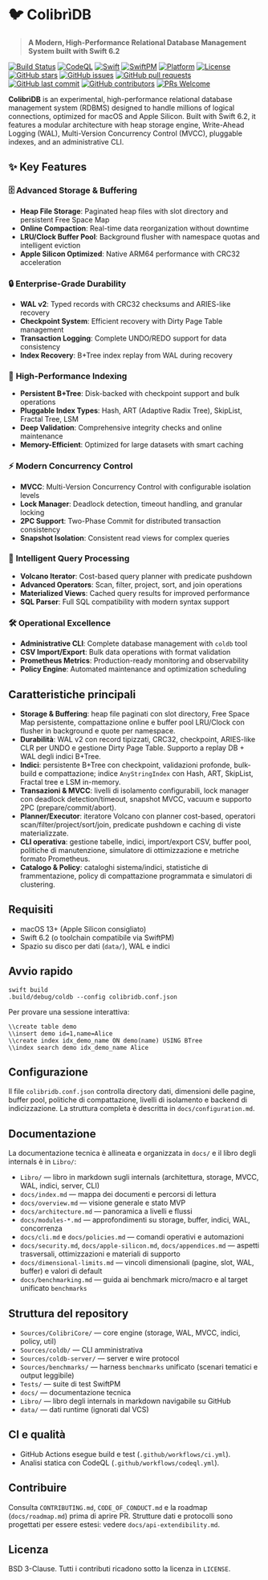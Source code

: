 # 🐦 ColibrìDB

> **A Modern, High-Performance Relational Database Management System built with Swift 6.2**

[![Build Status](https://img.shields.io/github/actions/workflow/status/gpicchiarelli/Colibrì-DB/ci.yml?branch=main&style=for-the-badge)](https://github.com/gpicchiarelli/Colibrì-DB/actions/workflows/ci.yml)
[![CodeQL](https://img.shields.io/github/actions/workflow/status/gpicchiarelli/Colibrì-DB/codeql.yml?label=CodeQL&branch=main&style=for-the-badge)](https://github.com/gpicchiarelli/Colibrì-DB/actions/workflows/codeql.yml)
[![Swift](https://img.shields.io/badge/Swift-6.2-orange?style=for-the-badge&logo=swift)](https://swift.org)
[![SwiftPM](https://img.shields.io/badge/SwiftPM-Compatible-brightgreen?style=for-the-badge)](https://swift.org/package-manager/)
[![Platform](https://img.shields.io/badge/Platform-macOS%2013%2B-lightgrey?style=for-the-badge&logo=apple)](https://www.apple.com/macos/)
[![License](https://img.shields.io/badge/License-BSD%203--Clause-blue?style=for-the-badge)](https://opensource.org/licenses/BSD-3-Clause)
[![GitHub stars](https://img.shields.io/github/stars/gpicchiarelli/Colibrì-DB?style=for-the-badge&logo=github)](https://github.com/gpicchiarelli/Colibrì-DB/stargazers)
[![GitHub issues](https://img.shields.io/github/issues/gpicchiarelli/Colibrì-DB?style=for-the-badge&logo=github)](https://github.com/gpicchiarelli/Colibrì-DB/issues)
[![GitHub pull requests](https://img.shields.io/github/issues-pr/gpicchiarelli/Colibrì-DB?style=for-the-badge&logo=github)](https://github.com/gpicchiarelli/Colibrì-DB/pulls)
[![GitHub last commit](https://img.shields.io/github/last-commit/gpicchiarelli/Colibrì-DB?style=for-the-badge&logo=github)](https://github.com/gpicchiarelli/Colibrì-DB/commits/main)
[![GitHub contributors](https://img.shields.io/github/contributors/gpicchiarelli/Colibrì-DB?style=for-the-badge&logo=github)](https://github.com/gpicchiarelli/Colibrì-DB/graphs/contributors)
[![PRs Welcome](https://img.shields.io/badge/PRs-welcome-brightgreen?style=for-the-badge)](https://github.com/gpicchiarelli/Colibrì-DB/pulls)

**ColibrìDB** is an experimental, high-performance relational database management system (RDBMS) designed to handle millions of logical connections, optimized for macOS and Apple Silicon. Built with Swift 6.2, it features a modular architecture with heap storage engine, Write-Ahead Logging (WAL), Multi-Version Concurrency Control (MVCC), pluggable indexes, and an administrative CLI.

## ✨ Key Features

### 🗄️ **Advanced Storage & Buffering**
- **Heap File Storage**: Paginated heap files with slot directory and persistent Free Space Map
- **Online Compaction**: Real-time data reorganization without downtime
- **LRU/Clock Buffer Pool**: Background flusher with namespace quotas and intelligent eviction
- **Apple Silicon Optimized**: Native ARM64 performance with CRC32 acceleration

### 🔒 **Enterprise-Grade Durability**
- **WAL v2**: Typed records with CRC32 checksums and ARIES-like recovery
- **Checkpoint System**: Efficient recovery with Dirty Page Table management
- **Transaction Logging**: Complete UNDO/REDO support for data consistency
- **Index Recovery**: B+Tree index replay from WAL during recovery

### 🚀 **High-Performance Indexing**
- **Persistent B+Tree**: Disk-backed with checkpoint support and bulk operations
- **Pluggable Index Types**: Hash, ART (Adaptive Radix Tree), SkipList, Fractal Tree, LSM
- **Deep Validation**: Comprehensive integrity checks and online maintenance
- **Memory-Efficient**: Optimized for large datasets with smart caching

### ⚡ **Modern Concurrency Control**
- **MVCC**: Multi-Version Concurrency Control with configurable isolation levels
- **Lock Manager**: Deadlock detection, timeout handling, and granular locking
- **2PC Support**: Two-Phase Commit for distributed transaction consistency
- **Snapshot Isolation**: Consistent read views for complex queries

### 🧠 **Intelligent Query Processing**
- **Volcano Iterator**: Cost-based query planner with predicate pushdown
- **Advanced Operators**: Scan, filter, project, sort, and join operations
- **Materialized Views**: Cached query results for improved performance
- **SQL Parser**: Full SQL compatibility with modern syntax support

### 🛠️ **Operational Excellence**
- **Administrative CLI**: Complete database management with `coldb` tool
- **CSV Import/Export**: Bulk data operations with format validation
- **Prometheus Metrics**: Production-ready monitoring and observability
- **Policy Engine**: Automated maintenance and optimization scheduling

Caratteristiche principali
-------------------------
- **Storage & Buffering**: heap file paginati con slot directory, Free Space Map persistente, compattazione online e buffer pool LRU/Clock con flusher in background e quote per namespace.
- **Durabilità**: WAL v2 con record tipizzati, CRC32, checkpoint, ARIES-like CLR per UNDO e gestione Dirty Page Table. Supporto a replay DB + WAL degli indici B+Tree.
- **Indici**: persistente B+Tree con checkpoint, validazioni profonde, bulk-build e compattazione; indice `AnyStringIndex` con Hash, ART, SkipList, Fractal tree e LSM in-memory.
- **Transazioni & MVCC**: livelli di isolamento configurabili, lock manager con deadlock detection/timeout, snapshot MVCC, vacuum e supporto 2PC (prepare/commit/abort).
- **Planner/Executor**: iteratore Volcano con planner cost-based, operatori scan/filter/project/sort/join, predicate pushdown e caching di viste materializzate.
- **CLI operativa**: gestione tabelle, indici, import/export CSV, buffer pool, politiche di manutenzione, simulatore di ottimizzazione e metriche formato Prometheus.
- **Catalogo & Policy**: cataloghi sistema/indici, statistiche di frammentazione, policy di compattazione programmata e simulatori di clustering.

Requisiti
---------
- macOS 13+ (Apple Silicon consigliato)
- Swift 6.2 (o toolchain compatibile via SwiftPM)
- Spazio su disco per dati (`data/`), WAL e indici

Avvio rapido
------------
```
swift build
.build/debug/coldb --config colibridb.conf.json
```
Per provare una sessione interattiva:
```
\\create table demo
\\insert demo id=1,name=Alice
\\create index idx_demo_name ON demo(name) USING BTree
\\index search demo idx_demo_name Alice
```

Configurazione
--------------
Il file `colibridb.conf.json` controlla directory dati, dimensioni delle pagine, buffer pool, politiche di compattazione, livelli di isolamento e backend di indicizzazione. La struttura completa è descritta in `docs/configuration.md`.

Documentazione
--------------
La documentazione tecnica è allineata e organizzata in `docs/` e il libro degli internals è in `Libro/`:
- `Libro/` — libro in markdown sugli internals (architettura, storage, MVCC, WAL, indici, server, CLI)
- `docs/index.md` — mappa dei documenti e percorsi di lettura
- `docs/overview.md` — visione generale e stato MVP
- `docs/architecture.md` — panoramica a livelli e flussi
- `docs/modules-*.md` — approfondimenti su storage, buffer, indici, WAL, concorrenza
- `docs/cli.md` e `docs/policies.md` — comandi operativi e automazioni
- `docs/security.md`, `docs/apple-silicon.md`, `docs/appendices.md` — aspetti trasversali, ottimizzazioni e materiali di supporto
- `docs/dimensional-limits.md` — vincoli dimensionali (pagine, slot, WAL, buffer) e valori di default
- `docs/benchmarking.md` — guida ai benchmark micro/macro e al target unificato `benchmarks`

Struttura del repository
------------------------
- `Sources/ColibriCore/` — core engine (storage, WAL, MVCC, indici, policy, util)
- `Sources/coldb/` — CLI amministrativa
- `Sources/coldb-server/` — server e wire protocol
- `Sources/benchmarks/` — harness `benchmarks` unificato (scenari tematici e output leggibile)
- `Tests/` — suite di test SwiftPM
- `docs/` — documentazione tecnica
- `Libro/` — libro degli internals in markdown navigabile su GitHub
- `data/` — dati runtime (ignorati dal VCS)

CI e qualità
------------
- GitHub Actions esegue build e test (`.github/workflows/ci.yml`).
- Analisi statica con CodeQL (`.github/workflows/codeql.yml`).

Contribuire
-----------
Consulta `CONTRIBUTING.md`, `CODE_OF_CONDUCT.md` e la roadmap (`docs/roadmap.md`) prima di aprire PR. Strutture dati e protocolli sono progettati per essere estesi: vedere `docs/api-extendibility.md`.

Licenza
-------
BSD 3-Clause. Tutti i contributi ricadono sotto la licenza in `LICENSE`.
